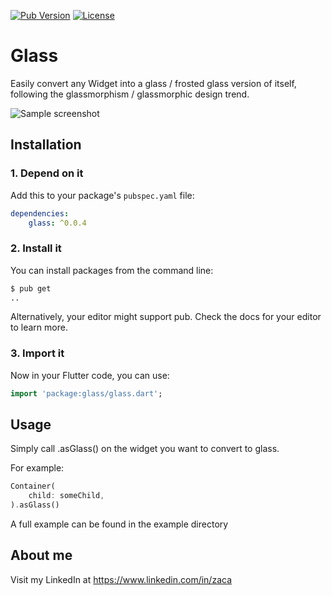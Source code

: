 [![Pub Version](https://img.shields.io/pub/v/glass.svg?style=flat-square)](https://pub.dev/packages/glass)
[![License](https://img.shields.io/badge/License-BSD%203--Clause-blue.svg)](https://opensource.org/licenses/BSD-3-Clause)

# Glass
Easily convert any Widget into a glass / frosted glass version of itself, following the glassmorphism / glassmorphic  design trend.

![Sample screenshot](https://raw.githubusercontent.com/Zachariah-Abraham/glass/main/example/screenshots/1.PNG)

## Installation

### 1. Depend on it

Add this to your package's `pubspec.yaml` file:

```yaml
dependencies:
    glass: ^0.0.4
```


### 2. Install it

You can install packages from the command line:

```bash
$ pub get
..
```

Alternatively, your editor might support pub. Check the docs for your editor to learn more.

### 3. Import it

Now in your Flutter code, you can use:

```Dart
import 'package:glass/glass.dart';
```

## Usage

Simply call .asGlass() <with parameters if needed> on the widget you want to convert to glass.

For example: 

```Dart
Container(
    child: someChild,
).asGlass()
```

A full example can be found in the example directory

## About me

Visit my LinkedIn at https://www.linkedin.com/in/zaca
